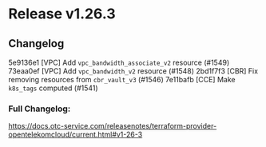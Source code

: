 # Release v1.26.3
## Changelog

5e9136e1 [VPC] Add `vpc_bandwidth_associate_v2` resource (#1549)
73eaa0ef [VPC] Add `vpc_bandwidth_v2` resource (#1548)
2bd1f7f3 [CBR] Fix removing resources from `cbr_vault_v3` (#1546)
7e11bafb [CCE] Make `k8s_tags` computed (#1541)

### Full Changelog:
https://docs.otc-service.com/releasenotes/terraform-provider-opentelekomcloud/current.html#v1-26-3